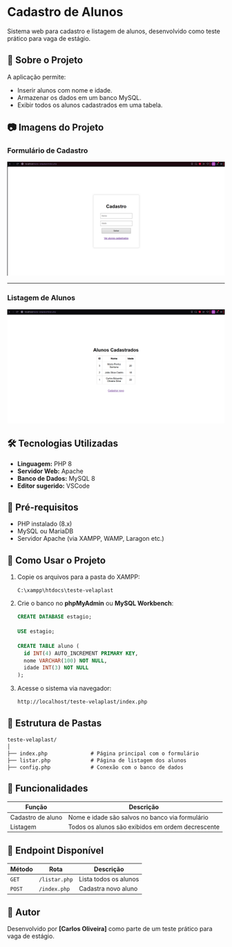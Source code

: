 # Cadastro de Alunos

Sistema web para cadastro e listagem de alunos, desenvolvido como teste prático para vaga de estágio.

## 📅 Sobre o Projeto

A aplicação permite:
- Inserir alunos com nome e idade.
- Armazenar os dados em um banco MySQL.
- Exibir todos os alunos cadastrados em uma tabela.

## 📷 Imagens do Projeto

### Formulário de Cadastro

![Formulário de Cadastro](images/formulario.png)

---

### Listagem de Alunos

![Listagem de Alunos](images/listagem.png)


## 🛠️ Tecnologias Utilizadas

- **Linguagem:** PHP 8
- **Servidor Web:** Apache
- **Banco de Dados:** MySQL 8
- **Editor sugerido:** VSCode

## 📌 Pré-requisitos

- PHP instalado (8.x)
- MySQL ou MariaDB
- Servidor Apache (via XAMPP, WAMP, Laragon etc.)

## 🚀 Como Usar o Projeto


1. Copie os arquivos para a pasta do XAMPP:
   ```
   C:\xampp\htdocs\teste-velaplast
   ```

2. Crie o banco no **phpMyAdmin** ou **MySQL Workbench**:
   ```sql
   CREATE DATABASE estagio;

   USE estagio;

   CREATE TABLE aluno (
     id INT(4) AUTO_INCREMENT PRIMARY KEY,
     nome VARCHAR(100) NOT NULL,
     idade INT(3) NOT NULL
   );
   ```

3. Acesse o sistema via navegador:
   ```
   http://localhost/teste-velaplast/index.php
   ```


## 📂 Estrutura de Pastas

```
teste-velaplast/
│
├── index.php              # Página principal com o formulário
├── listar.php             # Página de listagem dos alunos
├── config.php             # Conexão com o banco de dados
```

## 🔁 Funcionalidades

| Função            | Descrição                                          |
|------------------|---------------------------------------------------|
| Cadastro de aluno | Nome e idade são salvos no banco via formulário |
| Listagem          | Todos os alunos são exibidos em ordem decrescente |

## 📡 Endpoint Disponível

| Método | Rota         | Descrição             |
|--------|--------------|------------------------|
| `GET`  | `/listar.php` | Lista todos os alunos |
| `POST` | `/index.php`  | Cadastra novo aluno   |

## 📆 Autor

Desenvolvido por **[Carlos Oliveira]** como parte de um teste prático para vaga de estágio.
